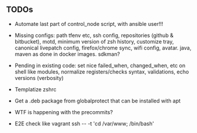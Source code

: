 ## TODOs
- Automate last part of control_node script, with ansible user!!!

- Missing configs: path tfenv etc, ssh config, repositories (github & bitbucket), motd, minimum version of zsh history, customize tray, canonical livepatch config, firefox/chrome sync, wifi config, avatar. java, maven as done in docker images. sdkman?
- Pending in existing code: set nice failed_when, changed_when, etc on shell like modules, normalize registers/checks syntax, validations, echo versions (verbosity)
- Templatize zshrc
- Get a .deb package from globalprotect that can be installed with apt
- WTF is happening with the precommits?
- E2E check like vagrant ssh -- -t 'cd /var/www; /bin/bash'
